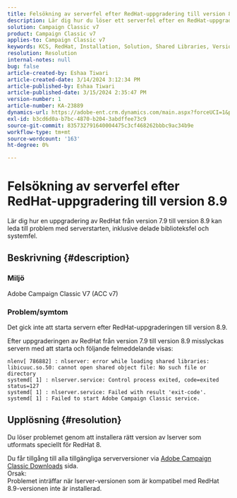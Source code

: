 ```yaml
---
title: Felsökning av serverfel efter RedHat-uppgradering till version 8.9
description: Lär dig hur du löser ett serverfel efter en RedHat-uppgradering till version 8.9, inklusive delade biblioteksfel och problem med Adobe Campaign Classic-tjänster.
solution: Campaign Classic v7
product: Campaign Classic v7
applies-to: Campaign Classic v7
keywords: KCS, RedHat, Installation, Solution, Shared Libraries, Version 7.9, Version 8.9, Upgrade, nlserver, exit-code
resolution: Resolution
internal-notes: null
bug: false
article-created-by: Eshaa Tiwari
article-created-date: 3/14/2024 3:12:34 PM
article-published-by: Eshaa Tiwari
article-published-date: 3/15/2024 2:35:47 PM
version-number: 1
article-number: KA-23889
dynamics-url: https://adobe-ent.crm.dynamics.com/main.aspx?forceUCI=1&pagetype=entityrecord&etn=knowledgearticle&id=ff036546-15e2-ee11-904c-6045bd03c412
exl-id: b3cd6d0a-b7bc-4870-b204-3abdffee73c9
source-git-commit: 835732791640004475c3cf468262bbbc9ac34b9e
workflow-type: tm+mt
source-wordcount: '163'
ht-degree: 0%

---
```


# Felsökning av serverfel efter RedHat-uppgradering till version 8.9


Lär dig hur en uppgradering av RedHat från version 7.9 till version 8.9 kan leda till problem med serverstarten, inklusive delade biblioteksfel och systemfel.

## Beskrivning {#description}


### Miljö

Adobe Campaign Classic V7 (ACC v7)

### Problem/symtom

Det gick inte att starta servern efter RedHat-uppgraderingen till version 8.9.

Efter uppgraderingen av RedHat från version 7.9 till version 8.9 misslyckas servern med att starta och följande felmeddelande visas:


```
nlenv[ 786882] : nlserver: error while loading shared libraries: libicuuc.so.50: cannot open shared object file: No such file or directory
systemd[ 1] : nlserver.service: Control process exited, code=exited status=127
systemd[ 1] : nlserver.service: Failed with result 'exit-code'.
systemd[ 1] : Failed to start Adobe Campaign Classic service.
```





## Upplösning {#resolution}


Du löser problemet genom att installera rätt version av lserver som utformats speciellt för RedHat 8.

Du får tillgång till alla tillgängliga serverversioner via [Adobe Campaign Classic Downloads](https://experience.adobe.com/#/downloads/content/software-distribution/en/campaign.html) sida.
<br>Orsak: <br>
Problemet inträffar när lserver-versionen som är kompatibel med RedHat 8.9-versionen inte är installerad.
